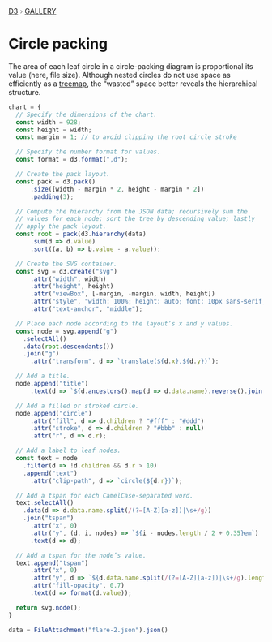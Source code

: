<div style="color: grey; font: 13px/25.5px var(--sans-serif); text-transform: uppercase;"><h1 style="display: none;">Circle packing</h1><a href="https://d3js.org/">D3</a> › <a href="/@d3/gallery">Gallery</a></div>

# Circle packing

The area of each leaf circle in a circle-packing diagram is proportional its value (here, file size). Although nested circles do not use space as efficiently as a [treemap](/@d3/treemap-stratify?intent=fork), the “wasted” space better reveals the hierarchical structure.

```js echo
chart = {
  // Specify the dimensions of the chart.
  const width = 928;
  const height = width;
  const margin = 1; // to avoid clipping the root circle stroke

  // Specify the number format for values.
  const format = d3.format(",d");

  // Create the pack layout.
  const pack = d3.pack()
      .size([width - margin * 2, height - margin * 2])
      .padding(3);

  // Compute the hierarchy from the JSON data; recursively sum the
  // values for each node; sort the tree by descending value; lastly
  // apply the pack layout.
  const root = pack(d3.hierarchy(data)
      .sum(d => d.value)
      .sort((a, b) => b.value - a.value));

  // Create the SVG container.
  const svg = d3.create("svg")
      .attr("width", width)
      .attr("height", height)
      .attr("viewBox", [-margin, -margin, width, height])
      .attr("style", "width: 100%; height: auto; font: 10px sans-serif;")
      .attr("text-anchor", "middle");

  // Place each node according to the layout’s x and y values.
  const node = svg.append("g")
    .selectAll()
    .data(root.descendants())
    .join("g")
      .attr("transform", d => `translate(${d.x},${d.y})`);

  // Add a title.
  node.append("title")
      .text(d => `${d.ancestors().map(d => d.data.name).reverse().join("/")}\n${format(d.value)}`);

  // Add a filled or stroked circle.
  node.append("circle")
      .attr("fill", d => d.children ? "#fff" : "#ddd")
      .attr("stroke", d => d.children ? "#bbb" : null)
      .attr("r", d => d.r);

  // Add a label to leaf nodes.
  const text = node
    .filter(d => !d.children && d.r > 10)
    .append("text")
      .attr("clip-path", d => `circle(${d.r})`);

  // Add a tspan for each CamelCase-separated word.
  text.selectAll()
    .data(d => d.data.name.split(/(?=[A-Z][a-z])|\s+/g))
    .join("tspan")
      .attr("x", 0)
      .attr("y", (d, i, nodes) => `${i - nodes.length / 2 + 0.35}em`)
      .text(d => d);

  // Add a tspan for the node’s value.
  text.append("tspan")
      .attr("x", 0)
      .attr("y", d => `${d.data.name.split(/(?=[A-Z][a-z])|\s+/g).length / 2 + 0.35}em`)
      .attr("fill-opacity", 0.7)
      .text(d => format(d.value));

  return svg.node();
}
```

```js echo
data = FileAttachment("flare-2.json").json()
```
